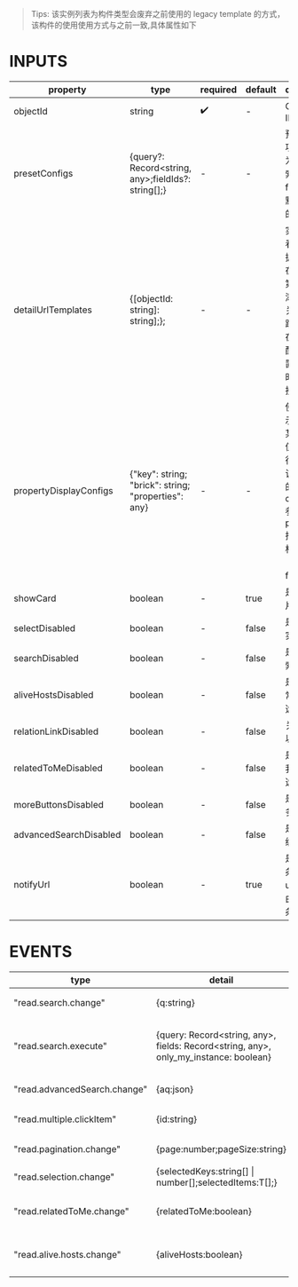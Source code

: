 [//]: # "business-bricks/cmdb-instances/instance-list.ts"

> Tips: 该实例列表为构件类型会废弃之前使用的 legacy template 的方式，该构件的使用使用方式与之前一致,具体属性如下

# INPUTS

| property               | type                                                | required | default | description                                                                                                                                  |
| ---------------------- | --------------------------------------------------- | -------- | ------- | -------------------------------------------------------------------------------------------------------------------------------------------- |
| objectId               | string                                              | ✔️       | -       | CMDB 模型 ID                                                                                                                                 |
| presetConfigs          | {query?: Record<string, any>;fieldIds?: string[];}  | -        | -       | 预设配置项，query 为默认的搜索参数，fieldIds 为默认展示列的属性 Id                                                                           |
| detailUrlTemplates     | {[objectId: string]: string];};                     | -        | -       | 实例详情查看链接。根据 objectId 在该模型的第一属性列添加链接，关系字段的跳转路径也在该属性下配置，不设置该属性时，关闭链接的跳转             |
| propertyDisplayConfigs | {"key": string; "brick": string; "properties": any} | -        | -       | 使用其它展示构件展示某个属性的值，默认将行数据传入该展示构件的 dataSource 参数，可在 properties 指定该展示构件的参数（必须包含 fields 参数） |
| showCard               | boolean                                             | -        | true    | 是否展示卡片                                                                                                                                 |
| selectDisabled         | boolean                                             | -        | false   | 是否可勾选实例                                                                                                                               |
| searchDisabled         | boolean                                             | -        | false   | 是否可以搜索                                                                                                                                 |
| aliveHostsDisabled     | boolean                                             | -        | false   | 是否展示"正常主机"的勾选框。                                                                                                                 |
| relationLinkDisabled   | boolean                                             | -        | false   | 关系是否可以跳转                                                                                                                             |
| relatedToMeDisabled    | boolean                                             | -        | false   | 是否展示"与我相关"的勾选框。                                                                                                                 |
| moreButtonsDisabled    | boolean                                             | -        | false   | 是否展示"更多"的按钮。                                                                                                                       |
| advancedSearchDisabled | boolean                                             | -        | false   | 是否展示高级搜索                                                                                                                             |
| notifyUrl              | boolean                                             | -        | true    | 是否把搜索条件放上 url(刷新路由仍能保持条件)                                                                                                 |

# EVENTS

| type                         | detail                                                                               | description                     |
| ---------------------------- | ------------------------------------------------------------------------------------ | ------------------------------- |
| "read.search.change"         | {q:string}                                                                           | 搜索参数变化                    |
| "read.search.execute"        | {query: Record<string, any>, fields: Record<string, any>, only_my_instance: boolean} | 搜索请求的实际参数（http body） |
| "read.advancedSearch.change" | {aq:json}                                                                            | 高级搜索参数变化                |
| "read.multiple.clickItem"    | {id:string}                                                                          | 点击某条实例                    |
| "read.pagination.change"     | {page:number;pageSize:string}                                                        | 页码和每页条数变化              |
| "read.selection.change"      | {selectedKeys:string[] \| number[];selectedItems:T[];}                               | 勾选变化                        |
| "read.relatedToMe.change"    | {relatedToMe:boolean}                                                                | "与我有关"勾选框变化            |
| "read.alive.hosts.change"    | {aliveHosts:boolean}                                                                 | "正常主机"勾选框变化            |
